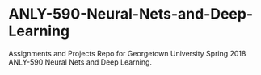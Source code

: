 # ANLY-590-Neural-Nets-and-Deep-Learning
Assignments and Projects Repo for Georgetown University Spring 2018 ANLY-590 Neural Nets and Deep Learning.
